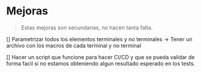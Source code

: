 # Mejoras
> Estas mejoras son secundarias, no hacen tanta falta.

[] Parametrizar todos los elementos terminales y no terminales
    -> Tener un archivo con los macros de cada terminal y no terminal
    
[] Hacer un script que funcione para hacer CI/CD y que se pueda validar de forma facil si no
estamos obteniendo algun resultado esperado en los tests.